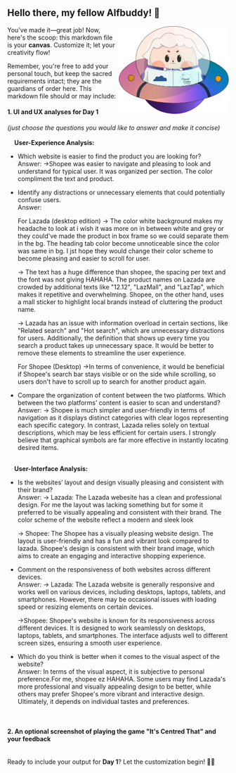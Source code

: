 ## Hello there, my fellow Alfbuddy! 💖

<img align="right" width="250px" src="../../assets/alf/alf-ufo.png">

You've made it—great job! Now, here's the scoop: this markdown file is your **canvas**. Customize it; let your creativity flow!

Remember, you're free to add your personal touch, but keep the sacred requirements intact; they are the guardians of order here. This markdown file should or may include:

#### 1. UI and UX analyses for Day 1

_(just choose the questions you would like to answer and make it concise)_
<br/><br/>
&nbsp;&nbsp;&nbsp;&nbsp;**User-Experience Analysis:**<br/>

-   Which website is easier to find the product you are looking for?<br/>
    Answer:
    ->Shopee was easier to navigate and pleasing to look and understand for typical user. It was organized per section. The color compliment the text and product.

-   Identify any distractions or unnecessary elements that could potentially confuse users.<br/>
    Answer: 

    For Lazada (desktop edition) 
    -> The color white background makes my headache to look at i wish it was more on in between white and grey or they could've made the product in box frame so we could separate them in the bg. The heading tab color become unnoticeable since the color was same in bg. I jst hope they would change their color scheme to become pleasing and easier to scroll for user. 

    -> The text has a huge difference than shopee, the spacing per text and the font was not giving HAHAHA. The product names on Lazada are crowded by additional texts like "12.12", "LazMall", and "LazTap", which makes it repetitive and overwhelming. Shopee, on the other hand, uses a mall sticker to highlight local brands instead of cluttering the product name.

    -> Lazada has an issue with information overload in certain sections, like "Related search" and "Hot search", which are unnecessary distractions for users. Additionally, the definition that shows up every time you search a product takes up unnecessary space. It would be better to remove these elements to streamline the user experience.

    For Shopee (Desktop)
    ->In terms of convenience, it would be beneficial if Shopee's search bar stays visible or on the side while scrolling, so users don't have to scroll up to search for another product again.

-   Compare the organization of content between the two platforms. Which between the two platforms’ content is easier to scan and understand?<br/>
    Answer: 
    -> Shopee is much simpler and user-friendly in terms of navigation as it displays distinct categories with clear logos representing each specific category. In contrast, Lazada relies solely on textual descriptions, which may be less efficient for certain users. I strongly believe that graphical symbols are far more effective in instantly locating desired items.


<br/> &nbsp;&nbsp;&nbsp;&nbsp;**User-Interface Analysis:**

-   Is the websites’ layout and design visually pleasing and consistent with their brand?<br/>
    Answer: 
    -> Lazada: The Lazada webesite has a clean and professional design. For me the layout was lacking something but for some it preferred to be visually appealing and consistent with their brand. The color scheme of the website reflect a modern and sleek look 
    
    -> Shopee: The Shopee has a visually pleasing website design. The layout is user-friendly and has a fun and vibrant look compared to lazada. Shopee's design is consistent with their brand image, which aims to create an engaging and interactive shopping experience.

    
-   Comment on the responsiveness of both websites across different devices.<br/>
    Answer: 
    -> Lazada: The Lazada website is generally responsive and works well on various devices, including desktops, laptops, tablets, and smartphones. However, there may be occasional issues with loading speed or resizing elements on certain devices.

    ->Shopee: Shopee's website is known for its responsiveness across different devices. It is designed to work seamlessly on desktops, laptops, tablets, and smartphones. The interface adjusts well to different screen sizes, ensuring a smooth user experience.

    
-   Which do you think is better when it comes to the visual aspect of the website?<br/>
    Answer: In terms of the visual aspect, it is subjective to personal preference.For me, shopee ez HAHAHA. Some users may find Lazada's more professional and visually appealing design to be better, while others may prefer Shopee's more vibrant and interactive design. Ultimately, it depends on individual tastes and preferences. 

    <br>

#### 2. An **optional** screenshot of playing the game **"It's Centred That"** and your feedback

<br>Ready to include your output for **Day 1**? Let the customization begin! 🚀✨

<!-- You may now delete and modify the content of this file -->

